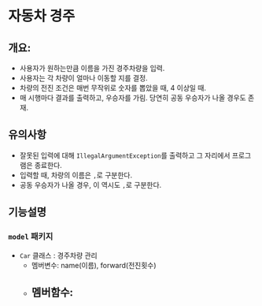 # 자동차 경주
## 개요:
- 사용자가 원하는만큼 이름을 가진 경주차량을 입력.
- 사용자는 각 차량이 얼마나 이동할 지를 결정.
- 차량의 전진 조건은 매번 무작위로 숫자를 뽑았을 때, 4 이상일 때.
- 매 시행마다 결과를 출력하고, 우승자를 가림. 당연히 공동 우승자가 나올 경우도 존재.

## 유의사항
- 잘못된 입력에 대해 `IllegalArgumentException`를 출력하고 그 자리에서 프로그램은 종료한다.
- 입력할 때, 차량의 이름은 `,`로 구분한다.
- 공동 우승자가 나올 경우, 이 역시도 `,`로 구분한다.

## 기능설명

### `model` 패키지
- `Car` 클래스 : 경주차량 관리
  - 멤버변수: name(이름), forward(전진횟수)
  - 멤버함수: 
    - 